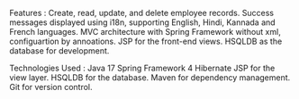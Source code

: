 Features : 
  Create, read, update, and delete employee records.
  Success messages displayed using i18n, supporting English, Hindi, Kannada and French languages.
  MVC architecture with Spring Framework without xml, configuartion by annoations.
  JSP for the front-end views.
  HSQLDB as the database for development.
  
Technologies Used : 
  Java 17
  Spring Framework 4
  Hibernate
  JSP for the view layer.
  HSQLDB for the database.
  Maven for dependency management.
  Git for version control.
